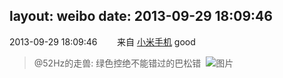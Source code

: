 layout: weibo
date: 2013-09-29 18:09:46
---
2013-09-29 18:09:46  &nbsp;&nbsp;&nbsp;&nbsp;&nbsp;&nbsp; 来自 <a href="http://app.weibo.com/t/feed/22zMnn" rel="nofollow">小米手机</a>
good
>  @52Hz的走兽: 绿色控绝不能错过的巴松错 ​​​
>  ![图片](https://ww4.sinaimg.cn/large/8beaf773jw1e93fd4p6ruj218g0x6alu.jpg)
